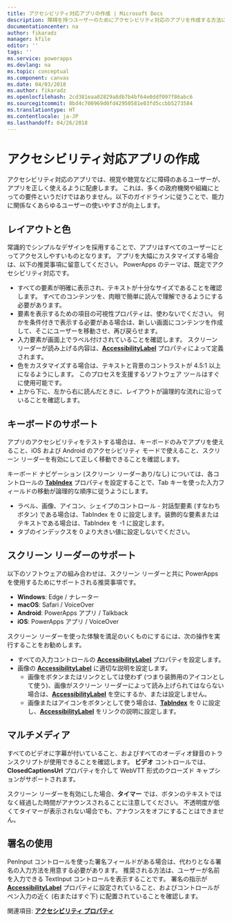 ```yaml
---
title: アクセシビリティ対応アプリの作成 | Microsoft Docs
description: 障碍を持つユーザーのためにアクセシビリティ対応のアプリを作成する方法について説明します
documentationcenter: na
author: fikaradz
manager: kfile
editor: ''
tags: ''
ms.service: powerapps
ms.devlang: na
ms.topic: conceptual
ms.component: canvas
ms.date: 04/03/2018
ms.author: fikaradz
ms.openlocfilehash: 2cd381eaa02829a8db7b4bf64e0ddf097f86abc6
ms.sourcegitcommit: 8bd4c700969d0fd42950581e03fd5ccbb5273584
ms.translationtype: HT
ms.contentlocale: ja-JP
ms.lasthandoff: 04/26/2018
---
```

# <a name="create-accessible-apps"></a>アクセシビリティ対応アプリの作成
アクセシビリティ対応のアプリでは、視覚や聴覚などに障碍のあるユーザーが、アプリを正しく使えるように配慮します。  これは、多くの政府機関や組織にとっての要件というだけではありません。以下のガイドラインに従うことで、能力に関係なくあらゆるユーザーの使いやすさが向上します。

## <a name="layout-and-color"></a>レイアウトと色
常識的でシンプルなデザインを採用することで、アプリはすべてのユーザーにとってアクセスしやすいものとなります。  アプリを大幅にカスタマイズする場合は、以下の推奨事項に留意してください。  PowerApps のテーマは、既定でアクセシビリティ対応です。
- すべての要素が明確に表示され、テキストが十分なサイズであることを確認します。  すべてのコンテンツを、肉眼で簡単に読んで理解できるようにする必要があります。
- 要素を表示するための項目の可視性プロパティは、使わないでください。  何かを条件付きで表示する必要がある場合は、新しい画面にコンテンツを作成して、そこにユーザーを移動させ、再び戻らせます。
- 入力要素が画面上でラベル付けされていることを確認します。 スクリーン リーダーが読み上げる内容は、**[AccessibilityLabel](controls/properties-accessibility.md)** プロパティによって定義されます。
- 色をカスタマイズする場合は、テキストと背景のコントラストが 4.5:1 以上になるようにします。  このプロセスを支援するソフトウェア ツールはすぐに使用可能です。
- 上から下に、左から右に読んだときに、レイアウトが論理的な流れに沿っていることを確認します。


## <a name="keyboard-support"></a>キーボードのサポート
アプリのアクセシビリティをテストする場合は、キーボードのみでアプリを使えること、iOS および Android のアクセシビリティ モードで使えること、スクリーン リーダーを有効にして正しく移動できることを確認します。

キーボード ナビゲーション (スクリーン リーダーあり/なし) については、各コントロールの **[TabIndex](controls/properties-accessibility.md)** プロパティを設定することで、Tab キーを使った入力フィールドの移動が論理的な順序に従うようにします。
- ラベル、画像、アイコン、シェイプのコントロール - 対話型要素 (すなわちボタン) である場合は、TabIndex を 0 に設定します。装飾的な要素またはテキストである場合は、TabIndex を -1 に設定します。
- タブのインデックスを 0 より大きい値に設定しないでください。

## <a name="screen-reader-support"></a>スクリーン リーダーのサポート
以下のソフトウェアの組み合わせは、スクリーン リーダーと共に PowerApps を使用するためにサポートされる推奨事項です。

- **Windows**: Edge / ナレーター
- **macOS**: Safari / VoiceOver
- **Android**: PowerApps アプリ / Talkback
- **iOS**: PowerApps アプリ / VoiceOver

スクリーン リーダーを使った体験を満足のいくものにするには、次の操作を実行することをお勧めします。

- すべての入力コントロールの **[AccessibilityLabel](controls/properties-accessibility.md)** プロパティを設定します。
- 画像の **[AccessibilityLabel](controls/properties-accessibility.md)** に適切な説明を設定します。
  - 画像をボタンまたはリンクとしては使わず (つまり装飾用のアイコンとして使う)、画像がスクリーン リーダーによって読み上げられてはならない場合は、**[AccessibilityLabel](controls/properties-accessibility.md)** を空にするか、または設定しません。
  - 画像またはアイコンをボタンとして使う場合は、**[TabIndex](controls/properties-accessibility.md)** を 0 に設定し、**[AccessibilityLabel](controls/properties-accessibility.md)** をリンクの説明に設定します。


## <a name="multimedia"></a>マルチメディア
すべてのビデオに字幕が付いていること、およびすべてのオーディオ録音のトランスクリプトが使用できることを確認します。  **ビデオ** コントロールでは、**ClosedCaptionsUrl** プロパティを介して WebVTT 形式のクローズド キャプションがサポートされます。

スクリーン リーダーを有効にした場合、**タイマー** では、ボタンのテキストではなく経過した時間がアナウンスされることに注意してください。  不透明度が低くてタイマーが表示されない場合でも、アナウンスをオフにすることはできません。

## <a name="working-with-signatures"></a>署名の使用
PenInput コントロールを使った署名フィールドがある場合は、代わりとなる署名の入力方法を用意する必要があります。  推奨される方法は、ユーザーが名前を入力できる TextInput コントロールを表示することです。  署名の指示が **[AccessibilityLabel](controls/properties-accessibility.md)** プロパティに設定されていること、およびコントロールがペン入力の近く (右またはすぐ下) に配置されていることを確認します。



関連項目: **[アクセシビリティ プロパティ](controls/properties-accessibility.md)**
